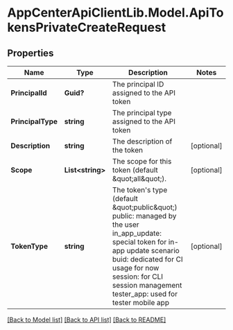 # AppCenterApiClientLib.Model.ApiTokensPrivateCreateRequest
## Properties

Name | Type | Description | Notes
------------ | ------------- | ------------- | -------------
**PrincipalId** | **Guid?** | The principal ID assigned to the API token | 
**PrincipalType** | **string** | The principal type assigned to the API token | 
**Description** | **string** | The description of the token | [optional] 
**Scope** | **List&lt;string&gt;** | The scope for this token (default \&quot;all\&quot;). | [optional] 
**TokenType** | **string** | The token&#x27;s type (default \&quot;public\&quot;)   public: managed by the user   in_app_update: special token for in-app update scenario   buid: dedicated for CI usage for now   session: for CLI session management   tester_app: used for tester mobile app | [optional] 

[[Back to Model list]](../README.md#documentation-for-models) [[Back to API list]](../README.md#documentation-for-api-endpoints) [[Back to README]](../README.md)

